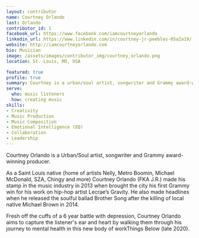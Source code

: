 ```yaml
---
layout: contributor
name: Courtney Orlando
last: Orlando
contributor_id: 1
facebook_url: https://www.facebook.com/iamcourtneyorlando
linkedin_url: https://www.linkedin.com/in/courtney-jr-peebles-05a2a19/
website: http://iamcourtneyorlando.com
bio: Musician
image: /assets/images/contributor_img/courtney_orlando.png
location: St. Louis, MO, USA

featured: true
profile: true
summary: Courtney is a urban/soul artist, songwriter and Grammy award-winning producer.
serve:
  who: music listeners
  how: creating music
skills:
- Creativity
- Music Production
- Music Composition
- Emotional Intelligence (EQ)
- Collaboration
- Leadership
---
```

Courtney Orlando is a Urban/Soul artist, songwriter and Grammy award-winning producer.

As a Saint Louis native (home of artists Nelly, Metro Boomin, Michael McDonald, SZA, Chingy and more) Courtney Orlando (FKA J.R.) made his stamp in the music industry in 2013 when brought the city his first Grammy win for his work on hip-hop artist Lecrae’s Gravity. He also made headlines when he released the soulful ballad Brother Song after the killing of local native Michael Brown in 2014.
 
Fresh off the cuffs of a 6 year battle with depression, Courtney Orlando aims to capture the listener's ear and heart by walking them through his journey to mental health in this new body of workThings Below (late 2020).